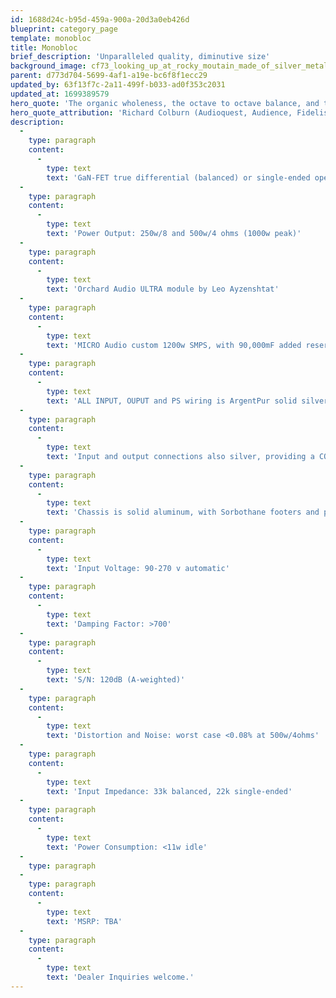 ```yaml
---
id: 1688d24c-b95d-459a-900a-20d3a0eb426d
blueprint: category_page
template: monobloc
title: Monobloc
brief_description: 'Unparalleled quality, diminutive size'
background_image: cf73_looking_up_at_rocky_moutain_made_of_silver_metal_against_a_d5599842-2ef8-4ba2-a3f4-583eb609753c.png
parent: d773d704-5699-4af1-a19e-bc6f8f1ecc29
updated_by: 63f13f7c-2a11-499f-b033-ad0f353c2031
updated_at: 1699389579
hero_quote: 'The organic wholeness, the octave to octave balance, and the detailed yet extremely smooth top end was fantastic.'
hero_quote_attribution: 'Richard Colburn (Audioquest, Audience, Fidelis, Bluebird)'
description:
  -
    type: paragraph
    content:
      -
        type: text
        text: 'GaN-FET true differential (balanced) or single-ended operation'
  -
    type: paragraph
    content:
      -
        type: text
        text: 'Power Output: 250w/8 and 500w/4 ohms (1000w peak)'
  -
    type: paragraph
    content:
      -
        type: text
        text: 'Orchard Audio ULTRA module by Leo Ayzenshtat'
  -
    type: paragraph
    content:
      -
        type: text
        text: 'MICRO Audio custom 1200w SMPS, with 90,000mF added reserve!'
  -
    type: paragraph
    content:
      -
        type: text
        text: 'ALL INPUT, OUPUT and PS wiring is ArgentPur solid silver!'
  -
    type: paragraph
    content:
      -
        type: text
        text: 'Input and output connections also silver, providing a COMPLETE silver through-path!'
  -
    type: paragraph
    content:
      -
        type: text
        text: 'Chassis is solid aluminum, with Sorbothane footers and panel damping.'
  -
    type: paragraph
    content:
      -
        type: text
        text: 'Input Voltage: 90-270 v automatic'
  -
    type: paragraph
    content:
      -
        type: text
        text: 'Damping Factor: >700'
  -
    type: paragraph
    content:
      -
        type: text
        text: 'S/N: 120dB (A-weighted)'
  -
    type: paragraph
    content:
      -
        type: text
        text: 'Distortion and Noise: worst case <0.08% at 500w/4ohms'
  -
    type: paragraph
    content:
      -
        type: text
        text: 'Input Impedance: 33k balanced, 22k single-ended'
  -
    type: paragraph
    content:
      -
        type: text
        text: 'Power Consumption: <11w idle'
  -
    type: paragraph
  -
    type: paragraph
    content:
      -
        type: text
        text: 'MSRP: TBA'
  -
    type: paragraph
    content:
      -
        type: text
        text: 'Dealer Inquiries welcome.'
---
```

